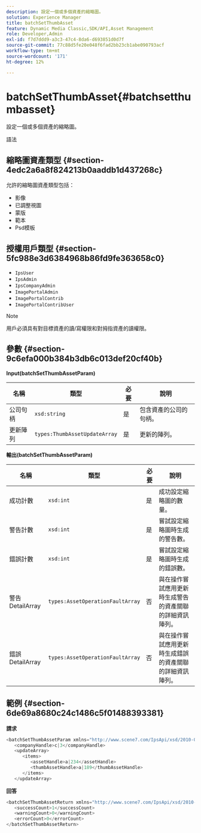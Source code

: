 ```yaml
---
description: 設定一個或多個資產的縮略圖。
solution: Experience Manager
title: batchSetThumbAsset
feature: Dynamic Media Classic,SDK/API,Asset Management
role: Developer,Admin
exl-id: f7d7ddd9-a3c3-47c4-8da6-d693851d0d7f
source-git-commit: 77c88d5fe20e048f6fad2bb23cb1abe090793acf
workflow-type: tm+mt
source-wordcount: '171'
ht-degree: 12%

---
```


# batchSetThumbAsset{#batchsetthumbasset}

設定一個或多個資產的縮略圖。

語法

## 縮略圖資產類型 {#section-4edc2a6a8f824213b0aaddb1d437268c}

允許的縮略圖資產類型包括：

* 影像
* 已調整視圖
* 蒙版
* 範本
* Psd模板

## 授權用戶類型 {#section-5fc988e3d6384968b86fd9fe363658c0}

* `IpsUser`
* `IpsAdmin`
* `IpsCompanyAdmin`
* `ImagePortalAdmin`
* `ImagePortalContrib`
* `ImagePortalContribUser`

>[!NOTE]
>
>用戶必須具有對目標資產的讀/寫權限和對拇指資產的讀權限。

## 參數 {#section-9c6efa000b384b3db6c013def20cf40b}

**Input(batchSetThumbAssetParam)**

| 名稱 | 類型 | 必要 | 說明 |
|---|---|---|---|
| 公司句柄 | `xsd:string` | 是 | 包含資產的公司的句柄。 |
| 更新陣列 | `types:ThumbAssetUpdateArray` | 是 | 更新的陣列。 |

**輸出(batchSetThumbAssetParam)**

| 名稱 | 類型 | 必要 | 說明 |
|---|---|---|---|
| 成功計數 | `xsd:int` | 是 | 成功設定縮略圖的數量。 |
| 警告計數 | `xsd:int` | 是 | 嘗試設定縮略圖時生成的警告數。 |
| 錯誤計數 | `xsd:int` | 是 | 嘗試設定縮略圖時生成的錯誤數。 |
| 警告DetailArray | `types:AssetOperationFaultArray` | 否 | 與在操作嘗試應用更新時生成警告的資產關聯的詳細資訊陣列。 |
| 錯誤DetailArray | `types:AssetOperationFaultArray` | 否 | 與在操作嘗試應用更新時生成錯誤的資產關聯的詳細資訊陣列。 |

## 範例 {#section-6de69a8680c24c1486c5f01488393381}

**請求**

```java
<batchSetThumbAssetParam xmlns="http://www.scene7.com/IpsApi/xsd/2010-01-31">
   <companyHandle>c|3</companyHandle>
   <updateArray>
      <items>
         <assetHandle>a|234</assetHandle>
         <thumbAssetHandle>a|189</thumbAssetHandle>
      </items>
   </updateArray>
```

**回答**

```java
<batchSetThumbAssetReturn xmlns="http://www.scene7.com/IpsApi/xsd/2010-01-31">
   <successCount>1</successCount>
   <warningCount>0</warningCount>
   <errorCount>0</errorCount>
</batchSetThumbAssetReturn>
```
